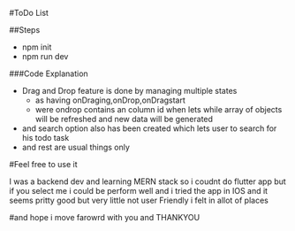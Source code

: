 #ToDo List


##Steps

 - npm init
 - npm run dev


###Code Explanation
  - Drag and Drop feature is done by managing multiple states
      - as having onDraging,onDrop,onDragstart
      - were ondrop contains an column id when lets while array of objects will be refreshed and new data will be generated
  - and search option also has been created which lets user to search for his todo task
  - and rest are usual things only




#Feel free to use it




I was a backend dev and learning MERN stack so i coudnt do flutter app but if you select me i could be perform well
and i tried the app in IOS and it seems pritty good but very little not user Friendly i felt in allot of places 


#and hope i move farowrd with you and THANKYOU
